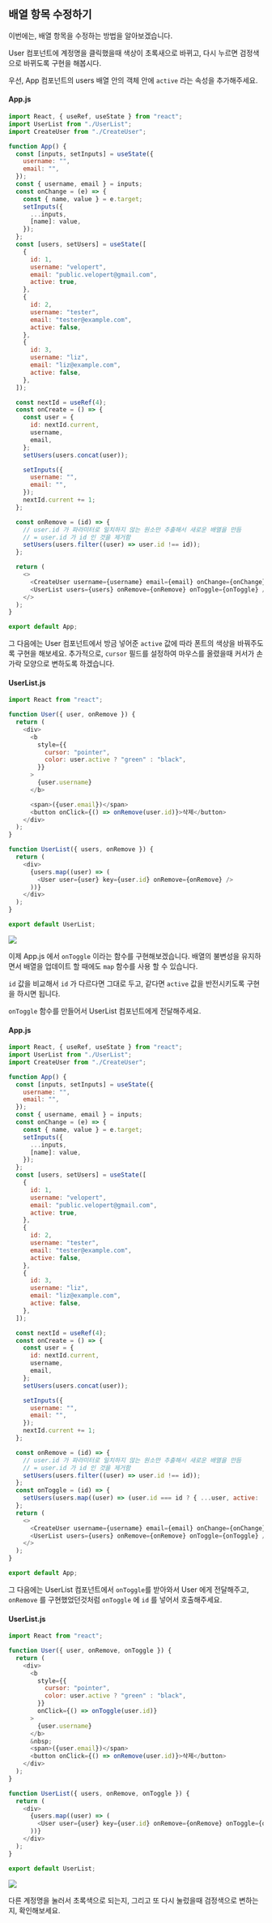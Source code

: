 ## 배열 항목 수정하기

이번에는, 배열 항목을 수정하는 방법을 알아보겠습니다.

User 컴포넌트에 계정명을 클릭했을때 색상이 초록새으로 바뀌고, 다시 누르면 검정색으로 바뀌도록 구현을 해봅시다.

우선, App 컴포넌트의 users 배열 안의 객체 안에 `active` 라는 속성을 추가해주세요.

#### App.js

```javascript
import React, { useRef, useState } from "react";
import UserList from "./UserList";
import CreateUser from "./CreateUser";

function App() {
  const [inputs, setInputs] = useState({
    username: "",
    email: "",
  });
  const { username, email } = inputs;
  const onChange = (e) => {
    const { name, value } = e.target;
    setInputs({
      ...inputs,
      [name]: value,
    });
  };
  const [users, setUsers] = useState([
    {
      id: 1,
      username: "velopert",
      email: "public.velopert@gmail.com",
      active: true,
    },
    {
      id: 2,
      username: "tester",
      email: "tester@example.com",
      active: false,
    },
    {
      id: 3,
      username: "liz",
      email: "liz@example.com",
      active: false,
    },
  ]);

  const nextId = useRef(4);
  const onCreate = () => {
    const user = {
      id: nextId.current,
      username,
      email,
    };
    setUsers(users.concat(user));

    setInputs({
      username: "",
      email: "",
    });
    nextId.current += 1;
  };

  const onRemove = (id) => {
    // user.id 가 파라미터로 일치하지 않는 원소만 추출해서 새로운 배열을 만듬
    // = user.id 가 id 인 것을 제거함
    setUsers(users.filter((user) => user.id !== id));
  };

  return (
    <>
      <CreateUser username={username} email={email} onChange={onChange} onCreate={onCreate} />
      <UserList users={users} onRemove={onRemove} onToggle={onToggle} />
    </>
  );
}

export default App;
```

그 다음에는 User 컴포넌트에서 방금 넣어준 `active` 값에 따라 폰트의 색상을 바꿔주도록 구현을 해보세요. 추가적으로, `cursor` 필드를 설정하여 마우스를 올렸을때 커서가 손가락 모양으로 변하도록 하겠습니다.

#### UserList.js

```javascript
import React from "react";

function User({ user, onRemove }) {
  return (
    <div>
      <b
        style={{
          cursor: "pointer",
          color: user.active ? "green" : "black",
        }}
      >
        {user.username}
      </b>

      <span>({user.email})</span>
      <button onClick={() => onRemove(user.id)}>삭제</button>
    </div>
  );
}

function UserList({ users, onRemove }) {
  return (
    <div>
      {users.map((user) => (
        <User user={user} key={user.id} onRemove={onRemove} />
      ))}
    </div>
  );
}

export default UserList;
```

![](https://i.imgur.com/jbBMq3J.png)

이제 App.js 에서 `onToggle` 이라는 함수를 구현해보겠습니다. 배열의 불변성을 유지하면서 배열을 업데이트 할 때에도 `map` 함수를 사용 할 수 있습니다.

`id` 값을 비교해서 `id` 가 다르다면 그대로 두고, 같다면 `active` 값을 반전시키도록 구현을 하시면 됩니다.

`onToggle` 함수를 만들어서 UserList 컴포넌트에게 전달해주세요.

#### App.js

```javascript
import React, { useRef, useState } from "react";
import UserList from "./UserList";
import CreateUser from "./CreateUser";

function App() {
  const [inputs, setInputs] = useState({
    username: "",
    email: "",
  });
  const { username, email } = inputs;
  const onChange = (e) => {
    const { name, value } = e.target;
    setInputs({
      ...inputs,
      [name]: value,
    });
  };
  const [users, setUsers] = useState([
    {
      id: 1,
      username: "velopert",
      email: "public.velopert@gmail.com",
      active: true,
    },
    {
      id: 2,
      username: "tester",
      email: "tester@example.com",
      active: false,
    },
    {
      id: 3,
      username: "liz",
      email: "liz@example.com",
      active: false,
    },
  ]);

  const nextId = useRef(4);
  const onCreate = () => {
    const user = {
      id: nextId.current,
      username,
      email,
    };
    setUsers(users.concat(user));

    setInputs({
      username: "",
      email: "",
    });
    nextId.current += 1;
  };

  const onRemove = (id) => {
    // user.id 가 파라미터로 일치하지 않는 원소만 추출해서 새로운 배열을 만듬
    // = user.id 가 id 인 것을 제거함
    setUsers(users.filter((user) => user.id !== id));
  };
  const onToggle = (id) => {
    setUsers(users.map((user) => (user.id === id ? { ...user, active: !user.active } : user)));
  };
  return (
    <>
      <CreateUser username={username} email={email} onChange={onChange} onCreate={onCreate} />
      <UserList users={users} onRemove={onRemove} onToggle={onToggle} />
    </>
  );
}

export default App;
```

그 다음에는 UserList 컴포넌트에서 `onToggle`를 받아와서 User 에게 전달해주고, `onRemove` 를 구현했었던것처럼 `onToggle` 에 `id` 를 넣어서 호출해주세요.

#### UserList.js

```javascript
import React from "react";

function User({ user, onRemove, onToggle }) {
  return (
    <div>
      <b
        style={{
          cursor: "pointer",
          color: user.active ? "green" : "black",
        }}
        onClick={() => onToggle(user.id)}
      >
        {user.username}
      </b>
      &nbsp;
      <span>({user.email})</span>
      <button onClick={() => onRemove(user.id)}>삭제</button>
    </div>
  );
}

function UserList({ users, onRemove, onToggle }) {
  return (
    <div>
      {users.map((user) => (
        <User user={user} key={user.id} onRemove={onRemove} onToggle={onToggle} />
      ))}
    </div>
  );
}

export default UserList;
```

![](https://i.imgur.com/r71gDdF.png)

다른 계정명을 눌러서 초록색으로 되는지, 그리고 또 다시 눌렀을때 검정색으로 변하는지, 확인해보세요.
